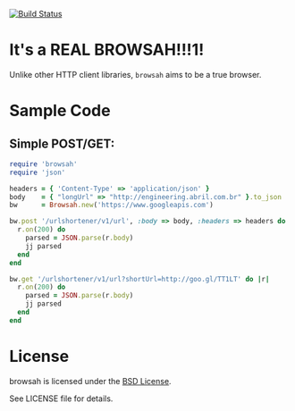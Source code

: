 [![Build Status](https://secure.travis-ci.org/abril/browsah.png)](http://travis-ci.org/abril/browsah)

# It's a REAL BROWSAH!!!1!

Unlike other HTTP client libraries, `browsah` aims to be a true browser.

# Sample Code
## Simple POST/GET:

```ruby
require 'browsah'
require 'json'

headers = { 'Content-Type' => 'application/json' }
body    = { "longUrl" => "http://engineering.abril.com.br" }.to_json
bw      = Browsah.new('https://www.googleapis.com')

bw.post '/urlshortener/v1/url', :body => body, :headers => headers do |r|
  r.on(200) do
    parsed = JSON.parse(r.body)
    jj parsed
  end
end

bw.get '/urlshortener/v1/url?shortUrl=http://goo.gl/TT1LT' do |r|
  r.on(200) do
    parsed = JSON.parse(r.body)
    jj parsed
  end
end
```

# License

browsah is licensed under the [BSD License](http://opensource.org/licenses/BSD-2-Clause).

See LICENSE file for details.
